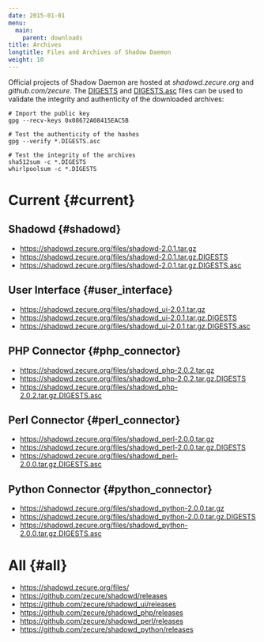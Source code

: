 ```yaml
---
date: 2015-01-01
menu:
  main:
    parent: downloads
title: Archives
longtitle: Files and Archives of Shadow Daemon
weight: 10
---
```


Official projects of Shadow Daemon are hosted at *shadowd.zecure.org* and *github.com/zecure*.
The [DIGESTS](http://en.wikipedia.org/wiki/Cryptographic_hash_function) and [DIGESTS.asc](https://en.wikipedia.org/wiki/Digital_signature) files can be used to validate the integrity and authenticity of the downloaded archives:

    # Import the public key
    gpg --recv-keys 0x08672A08415EAC5B
    
    # Test the authenticity of the hashes
    gpg --verify *.DIGESTS.asc
    
    # Test the integrity of the archives
    sha512sum -c *.DIGESTS
    whirlpoolsum -c *.DIGESTS

# Current {#current}

## Shadowd {#shadowd}

 * https://shadowd.zecure.org/files/shadowd-2.0.1.tar.gz
 * https://shadowd.zecure.org/files/shadowd-2.0.1.tar.gz.DIGESTS
 * https://shadowd.zecure.org/files/shadowd-2.0.1.tar.gz.DIGESTS.asc

## User Interface {#user_interface}

 * https://shadowd.zecure.org/files/shadowd_ui-2.0.1.tar.gz
 * https://shadowd.zecure.org/files/shadowd_ui-2.0.1.tar.gz.DIGESTS
 * https://shadowd.zecure.org/files/shadowd_ui-2.0.1.tar.gz.DIGESTS.asc

## PHP Connector {#php_connector}

 * https://shadowd.zecure.org/files/shadowd_php-2.0.2.tar.gz
 * https://shadowd.zecure.org/files/shadowd_php-2.0.2.tar.gz.DIGESTS
 * https://shadowd.zecure.org/files/shadowd_php-2.0.2.tar.gz.DIGESTS.asc

## Perl Connector {#perl_connector}

 * https://shadowd.zecure.org/files/shadowd_perl-2.0.0.tar.gz
 * https://shadowd.zecure.org/files/shadowd_perl-2.0.0.tar.gz.DIGESTS
 * https://shadowd.zecure.org/files/shadowd_perl-2.0.0.tar.gz.DIGESTS.asc

## Python Connector {#python_connector}

 * https://shadowd.zecure.org/files/shadowd_python-2.0.0.tar.gz
 * https://shadowd.zecure.org/files/shadowd_python-2.0.0.tar.gz.DIGESTS
 * https://shadowd.zecure.org/files/shadowd_python-2.0.0.tar.gz.DIGESTS.asc

# All {#all}

 * https://shadowd.zecure.org/files/
 * https://github.com/zecure/shadowd/releases
 * https://github.com/zecure/shadowd_ui/releases
 * https://github.com/zecure/shadowd_php/releases
 * https://github.com/zecure/shadowd_perl/releases
 * https://github.com/zecure/shadowd_python/releases
